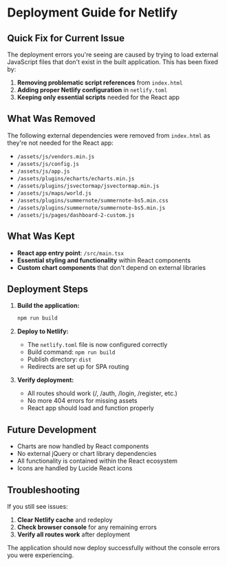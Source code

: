 # Deployment Guide for Netlify

## Quick Fix for Current Issue

The deployment errors you're seeing are caused by trying to load external JavaScript files that don't exist in the built application. This has been fixed by:

1. **Removing problematic script references** from `index.html`
2. **Adding proper Netlify configuration** in `netlify.toml`
3. **Keeping only essential scripts** needed for the React app

## What Was Removed

The following external dependencies were removed from `index.html` as they're not needed for the React app:

- `/assets/js/vendors.min.js`
- `/assets/js/config.js` 
- `/assets/js/app.js`
- `/assets/plugins/echarts/echarts.min.js`
- `/assets/plugins/jsvectormap/jsvectormap.min.js`
- `/assets/js/maps/world.js`
- `/assets/plugins/summernote/summernote-bs5.min.css`
- `/assets/plugins/summernote/summernote-bs5.min.js`
- `/assets/js/pages/dashboard-2-custom.js`

## What Was Kept

- **React app entry point**: `/src/main.tsx`
- **Essential styling and functionality** within React components
- **Custom chart components** that don't depend on external libraries

## Deployment Steps

1. **Build the application:**
   ```bash
   npm run build
   ```

2. **Deploy to Netlify:**
   - The `netlify.toml` file is now configured correctly
   - Build command: `npm run build`
   - Publish directory: `dist`
   - Redirects are set up for SPA routing

3. **Verify deployment:**
   - All routes should work (/, /auth, /login, /register, etc.)
   - No more 404 errors for missing assets
   - React app should load and function properly

## Future Development

- Charts are now handled by React components
- No external jQuery or chart library dependencies
- All functionality is contained within the React ecosystem
- Icons are handled by Lucide React icons

## Troubleshooting

If you still see issues:

1. **Clear Netlify cache** and redeploy
2. **Check browser console** for any remaining errors
3. **Verify all routes work** after deployment

The application should now deploy successfully without the console errors you were experiencing.
